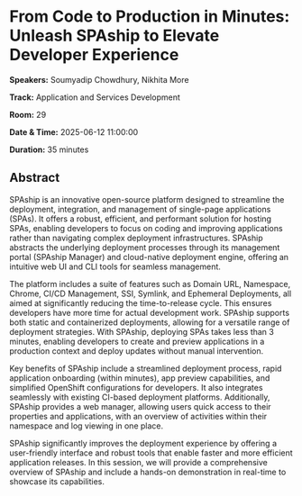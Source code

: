 # From Code to Production in Minutes: Unleash SPAship to Elevate Developer Experience

**Speakers:** Soumyadip Chowdhury, Nikhita More
                    
**Track:** Application and Services Development
                    
**Room:** 29
                    
**Date & Time:** 2025-06-12 11:00:00
                    
**Duration:** 35 minutes
                    
## Abstract
                    
SPAship is an innovative open-source platform designed to streamline the deployment, integration, and management of single-page applications (SPAs). It offers a robust, efficient, and performant solution for hosting SPAs, enabling developers to focus on coding and improving applications rather than navigating complex deployment infrastructures. SPAship abstracts the underlying deployment processes through its management portal (SPAship Manager) and cloud-native deployment engine, offering an intuitive web UI and CLI tools for seamless management.

The platform includes a suite of features such as Domain URL, Namespace, Chrome, CI/CD Management, SSI, Symlink, and Ephemeral Deployments, all aimed at significantly reducing the time-to-release cycle. This ensures developers have more time for actual development work. SPAship supports both static and containerized deployments, allowing for a versatile range of deployment strategies. With SPAship, deploying SPAs takes less than 3 minutes, enabling developers to create and preview applications in a production context and deploy updates without manual intervention.

Key benefits of SPAship include a streamlined deployment process, rapid application onboarding (within minutes), app preview capabilities, and simplified OpenShift configurations for developers. It also integrates seamlessly with existing CI-based deployment platforms. Additionally, SPAship provides a web manager, allowing users quick access to their properties and applications, with an overview of activities within their namespace and log viewing in one place.

SPAship significantly improves the deployment experience by offering a user-friendly interface and robust tools that enable faster and more efficient application releases. In this session, we will provide a comprehensive overview of SPAship and include a hands-on demonstration in real-time to showcase its capabilities.
